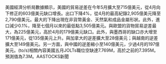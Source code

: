 美國經濟分析局數據顯示，美國的貿易逆差在今年5月擴大至715億美元，從4月向下修正的603億美元缺口增長。出口下降4%，從4月的最高紀錄2,905億美元降至2,790億美元。最大的下降出現在非貨幣黃金、天然氣和成品金屬形狀。此外，進口減少0.1%，降至七個月以來的最低點3,505億美元。與歐盟的貨物貿易逆差最大，為225億美元，高於4月的179億美元缺口。此外，與墨西哥的缺口亦大增至171億美元，從135億美元上升。與加拿大的逆差擴大至28億美元；與越南的逆差擴大至149億美元。另一方面，與中國的逆差縮小至140億美元，少過4月的197億美元。(to/s)相關內容美國五月JOLTs職位空缺達7.769M，高於之前的7.395M。預測值為7.3M。AASTOCKS新聞